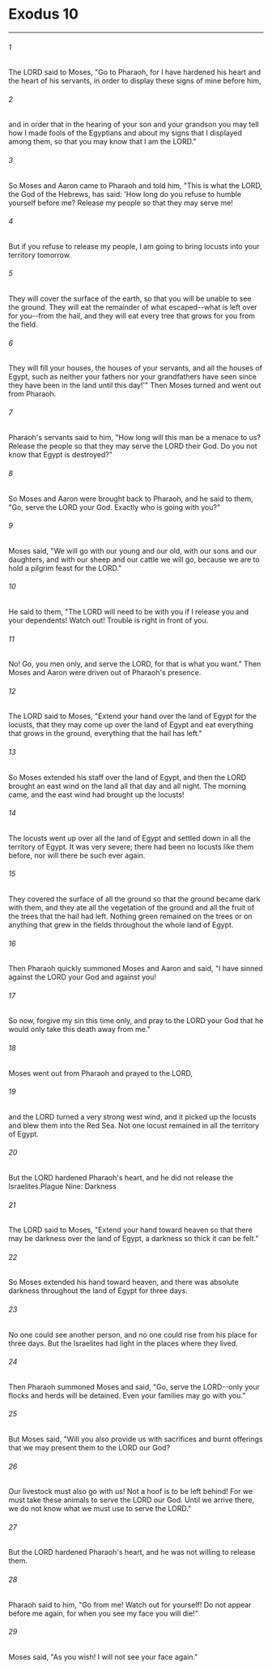 # Exodus 10
***



###### 1 
The LORD said to Moses, "Go to Pharaoh, for I have hardened his heart and the heart of his servants, in order to display these signs of mine before him, 

###### 2 
and in order that in the hearing of your son and your grandson you may tell how I made fools of the Egyptians and about my signs that I displayed among them, so that you may know that I am the LORD." 

###### 3 
So Moses and Aaron came to Pharaoh and told him, "This is what the LORD, the God of the Hebrews, has said: 'How long do you refuse to humble yourself before me? Release my people so that they may serve me! 

###### 4 
But if you refuse to release my people, I am going to bring locusts into your territory tomorrow. 

###### 5 
They will cover the surface of the earth, so that you will be unable to see the ground. They will eat the remainder of what escaped--what is left over for you--from the hail, and they will eat every tree that grows for you from the field. 

###### 6 
They will fill your houses, the houses of your servants, and all the houses of Egypt, such as neither your fathers nor your grandfathers have seen since they have been in the land until this day!'" Then Moses turned and went out from Pharaoh. 

###### 7 
Pharaoh's servants said to him, "How long will this man be a menace to us? Release the people so that they may serve the LORD their God. Do you not know that Egypt is destroyed?" 

###### 8 
So Moses and Aaron were brought back to Pharaoh, and he said to them, "Go, serve the LORD your God. Exactly who is going with you?" 

###### 9 
Moses said, "We will go with our young and our old, with our sons and our daughters, and with our sheep and our cattle we will go, because we are to hold a pilgrim feast for the LORD." 

###### 10 
He said to them, "The LORD will need to be with you if I release you and your dependents! Watch out! Trouble is right in front of you. 

###### 11 
No! Go, you men only, and serve the LORD, for that is what you want." Then Moses and Aaron were driven out of Pharaoh's presence. 

###### 12 
The LORD said to Moses, "Extend your hand over the land of Egypt for the locusts, that they may come up over the land of Egypt and eat everything that grows in the ground, everything that the hail has left." 

###### 13 
So Moses extended his staff over the land of Egypt, and then the LORD brought an east wind on the land all that day and all night. The morning came, and the east wind had brought up the locusts! 

###### 14 
The locusts went up over all the land of Egypt and settled down in all the territory of Egypt. It was very severe; there had been no locusts like them before, nor will there be such ever again. 

###### 15 
They covered the surface of all the ground so that the ground became dark with them, and they ate all the vegetation of the ground and all the fruit of the trees that the hail had left. Nothing green remained on the trees or on anything that grew in the fields throughout the whole land of Egypt. 

###### 16 
Then Pharaoh quickly summoned Moses and Aaron and said, "I have sinned against the LORD your God and against you! 

###### 17 
So now, forgive my sin this time only, and pray to the LORD your God that he would only take this death away from me." 

###### 18 
Moses went out from Pharaoh and prayed to the LORD, 

###### 19 
and the LORD turned a very strong west wind, and it picked up the locusts and blew them into the Red Sea. Not one locust remained in all the territory of Egypt. 

###### 20 
But the LORD hardened Pharaoh's heart, and he did not release the Israelites.Plague Nine: Darkness 

###### 21 
The LORD said to Moses, "Extend your hand toward heaven so that there may be darkness over the land of Egypt, a darkness so thick it can be felt." 

###### 22 
So Moses extended his hand toward heaven, and there was absolute darkness throughout the land of Egypt for three days. 

###### 23 
No one could see another person, and no one could rise from his place for three days. But the Israelites had light in the places where they lived. 

###### 24 
Then Pharaoh summoned Moses and said, "Go, serve the LORD--only your flocks and herds will be detained. Even your families may go with you." 

###### 25 
But Moses said, "Will you also provide us with sacrifices and burnt offerings that we may present them to the LORD our God? 

###### 26 
Our livestock must also go with us! Not a hoof is to be left behind! For we must take these animals to serve the LORD our God. Until we arrive there, we do not know what we must use to serve the LORD." 

###### 27 
But the LORD hardened Pharaoh's heart, and he was not willing to release them. 

###### 28 
Pharaoh said to him, "Go from me! Watch out for yourself! Do not appear before me again, for when you see my face you will die!" 

###### 29 
Moses said, "As you wish! I will not see your face again."
